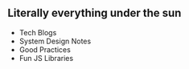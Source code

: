 ## Literally everything under the sun
- Tech Blogs
- System Design Notes
- Good Practices
- Fun JS Libraries
